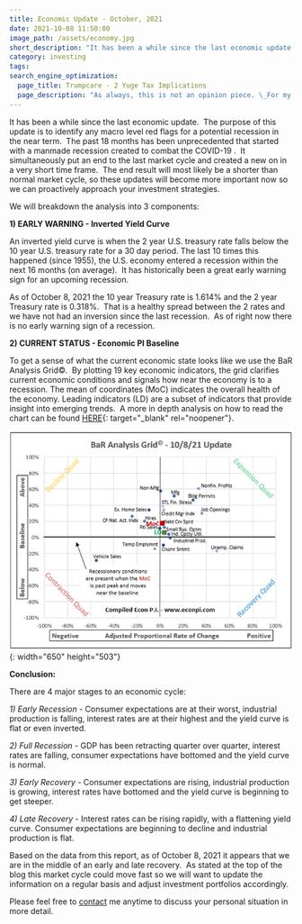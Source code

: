 ```yaml
---
title: Economic Update - October, 2021
date: 2021-10-08 11:50:00
image_path: /assets/economy.jpg
short_description: "It has been a while since the last economic update.\_ The purpose of this update is to identify any macro level red flags for a potential recession in the near term.\_ The past 18 months has been unprecedented that started with a manmade recession created to combat the COVID-19 .\_ It simultaneously put an end to the last market cycle and created a new on in a very short time frame.\_ The end result will most likely be a shorter than normal market cycle, so these updates will become more important now so we can proactively approach your investment strategies."
category: investing
tags:
search_engine_optimization:
  page_title: Trumpcare - 2 Yuge Tax Implications
  page_description: "As always, this is not an opinion piece. \_For my full stance on the Better Care Act (BCRA) you'll have to wait for my exclusive Rachel Maddow interview airing soon. \_For now, we can look at the tax implications if the current BCRA is passed through the senate."
---
```

It has been a while since the last economic update.&nbsp; The purpose of this update is to identify any macro level red flags for a potential recession in the near term.&nbsp; The past 18 months has been unprecedented that started with a manmade recession created to combat the COVID-19 .&nbsp; It simultaneously put an end to the last market cycle and created a new on in a very short time frame.&nbsp; The end result will most likely be a shorter than normal market cycle, so these updates will become more important now so we can proactively approach your investment strategies.

We will breakdown the analysis into 3 components:

**1) EARLY WARNING - Inverted Yield Curve**

An inverted yield curve is when the 2 year U.S. treasury rate falls below the 10 year U.S. treasury rate for a 30 day period. The last 10 times this happened (since 1955), the U.S. economy entered a recession within the next 16 months (on average).&nbsp; It has historically been a great early warning sign for an upcoming recession.

As of October 8, 2021 the 10 year Treasury rate is 1.614% and the 2 year Treasury rate is 0.318%.&nbsp; That is a healthy spread between the 2 rates and we have not had an inversion since the last recession.&nbsp; As of right now there is no early warning sign of a recession.

**2) CURRENT STATUS - Economic PI Baseline**

To get a sense of what the current economic state looks like we use the BaR Analysis Grid&copy;.&nbsp; By plotting 19 key economic indicators, the grid clarifies current economic conditions and signals how near the economy is to a recession. The mean of coordinates (MoC) indicates the overall health of the economy. Leading indicators (LD) are a subset of indicators that provide insight into emerging trends.&nbsp; A more in depth analysis on how to read the chart can be found [HERE](http://www.econpi.com/index.php/bar-analysis-grid){: target="_blank" rel="noopener"}.

![](/assets/2021-10-8--100.png){: width="650" height="503"}

**Conclusion:**

There are 4 major stages to an economic cycle:

*1) Early Recession*&nbsp;- Consumer expectations are at their worst, industrial production is falling, interest rates are at their highest and the yield curve is flat or even inverted.

*2) Full Recession*&nbsp;- GDP has been retracting quarter over quarter, interest rates are falling, consumer expectations have bottomed and the yield curve is normal.

*3) Early Recovery*&nbsp;- Consumer expectations are rising, industrial production is growing, interest rates have bottomed and the yield curve is beginning to get steeper.

*4) Late Recovery*&nbsp;- Interest rates can be rising rapidly, with a flattening yield curve. Consumer expectations are beginning to decline and industrial production is flat.

Based on the data from this report, as of October 8, 2021 it appears that we are in the middle of an early and late recovery.&nbsp; As stated at the top of the blog this market cycle could move fast so we will want to update the information on a regular basis and adjust investment portfolios accordingly.&nbsp;

Please feel free to [contact](/contact/) me anytime to discuss your personal situation in more detail.
